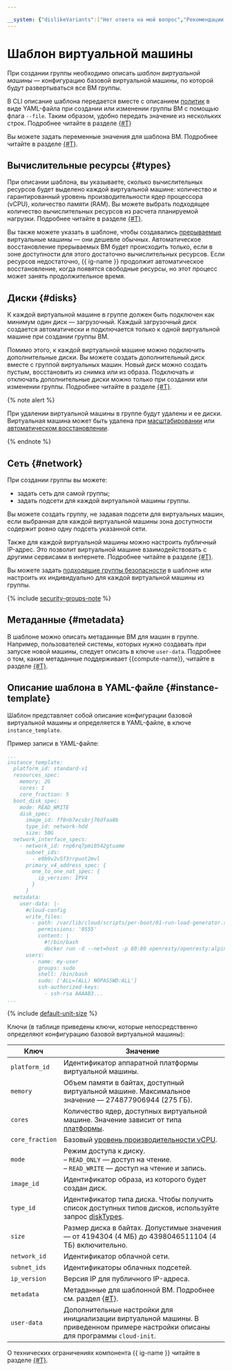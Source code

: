 ```yaml
---

__system: {"dislikeVariants":["Нет ответа на мой вопрос","Рекомендации не помогли","Содержание не соответствует заголовку","Другое"]}
---
```

# Шаблон виртуальной машины

При создании группы необходимо описать _шаблон виртуальной машины_ — конфигурацию базовой виртуальной машины, по которой будут развертываться все ВМ группы.

В CLI описание шаблона передается вместе с описанием [политик](policies/index.md) в виде YAML-файла при создании или изменении группы ВМ с помощью флага `--file`. Таким образом, удобно передать значение из нескольких строк. Подробнее читайте в разделе [{#T}](../../operations/instance-groups/create-fixed-group.md)

Вы можете задать переменные значения для шаблона ВМ. Подробнее читайте в разделе [{#T}](variables-in-the-template.md).

## Вычислительные ресурсы {#types}

При описании шаблона, вы указываете, сколько вычислительных ресурсов будет выделено каждой виртуальной машине: количество и гарантированный уровень производительности ядер процессора (vCPU), количество памяти (RAM). Вы можете выбрать подходящее количество вычислительных ресурсов из расчета планируемой нагрузки. Подробнее читайте в разделе [{#T}](../performance-levels.md).

Вы также можете указать в шаблоне, чтобы создавались [прерываемые](../preemptible-vm.md) виртуальные машины — они дешевле обычных. Автоматическое восстановление прерываемых ВМ будет происходить только, если в зоне доступности для этого достаточно вычислительных ресурсов. Если ресурсов недостаточно, {{ ig-name }} продолжит автоматическое восстановление, когда появятся свободные ресурсы, но этот процесс может занять продолжительное время.

## Диски {#disks}

К каждой виртуальной машине в группе должен быть подключен как минимум один диск — загрузочный. Каждый загрузочный диск создается автоматически и подключается только к одной виртуальной машине при создании группы ВМ.

Помимо этого, к каждой виртуальной машине можно подключить дополнительные диски. Вы можете создать дополнительный диск вместе с группой виртуальных машин. Новый диск можно создать пустым, восстановить из снимка или из образа. Подключать и отключать дополнительные диски можно только при создании или изменении группы. Подробнее читайте в разделе [{#T}](../disk.md).

{% note alert %}

При удалении виртуальной машины в группе будут удалены и ее диски. Виртуальная машина может быть удалена при [масштабировании](scale.md) или [автоматическом восстановлении](autohealing.md).

{% endnote %}

## Сеть {#network}

При создании группы вы можете:

* задать сеть для самой группы;
* задать подсети для каждой виртуальной машины группы.

Вы можете создать группу, не задавая подсети для виртуальных машин, если выбранная для каждой виртуальной машины зона доступности содержит ровно одну подсеть указанной сети.

Также для каждой виртуальной машины можно настроить публичный IP-адрес. Это позволит виртуальной машине взаимодействовать с другими сервисами в интернете. Подробнее читайте в разделе [{#T}](../network.md).

Вы можете задать [подходящие группы безопасности](../../../vpc/concepts/security-groups.md) в шаблоне или настроить их индивидуально для каждой виртуальной машины из группы.

{% include [security-groups-note](../../_includes_service/security-groups-note.md) %}

## Метаданные {#metadata}

В шаблоне можно описать метаданные ВМ для машин в группе. Например, пользователей системы, которых нужно создавать при запуске новой машины, следует описать в ключе `user-data`. Подробнее о том, какие метаданные поддерживает {{compute-name}}, читайте в разделе [{#T}](../vm-metadata.md).

## Описание шаблона в YAML-файле {#instance-template}

Шаблон представляет собой описание конфигурации базовой виртуальной машины и определяется в YAML-файле, в ключе `instance_template`.

Пример записи в YAML-файле:

```yaml
...
instance_template:
  platform_id: standard-v1
  resources_spec:
    memory: 2G
    cores: 1
    core_fraction: 5
  boot_disk_spec:
    mode: READ_WRITE
    disk_spec:
      image_id: ff8nb7ecsbrj76dfaa8b
      type_id: network-hdd
      size: 50G
  network_interface_specs:
    - network_id: rnp6rq7pmi0542gtuame
      subnet_ids:
        - e9b9v2v5f3rrpuot2mvl
      primary_v4_address_spec: {
        one_to_one_nat_spec: {
          ip_version: IPV4
        }
      }
  metadata:
    user-data: |-
      #cloud-config
      write_files:
        - path: /var/lib/cloud/scripts/per-boot/01-run-load-generator.sh
          permissions: '0555'
          content: |
            #!/bin/bash
            docker run -d --net=host -p 80:80 openresty/openresty:alpine
      users:
        - name: my-user
          groups: sudo
          shell: /bin/bash
          sudo: ['ALL=(ALL) NOPASSWD:ALL']
          ssh-authorized-keys:
            - ssh-rsa AAAAB3...
...
```

{% include [default-unit-size](../../../_includes/instance-groups/default-unit-size.md) %}

Ключи (в таблице приведены ключи, которые непосредственно определяют конфигурацию базовой виртуальной машины):

Ключ | Значение
----- | -----
`platform_id` | Идентификатор аппаратной платформы виртуальной машины.
`memory` | Объем памяти в байтах, доступный виртуальной машине. Максимальное значение — 274877906944 (275 ГБ).
`cores` | Количество ядер, доступных виртуальной машине. Значение зависит от типа [платформы](../vm-platforms.md).
`core_fraction` | Базовый [уровень производительности vCPU](../performance-levels.md).
`mode` | Режим доступа к диску.</br>– `READ_ONLY` — доступ на чтение.</br>– `READ_WRITE` — доступ на чтение и запись.
`image_id` | Идентификатор образа, из которого будет создан диск.
`type_id` | Идентификатор типа диска. Чтобы получить список доступных типов дисков, используйте запрос [diskTypes](../../api-ref/DiskType/list.md).
`size` | Размер диска в байтах. Допустимые значения — от 4194304 (4 MБ) до 4398046511104 (4 ТБ) включительно.
`network_id` | Идентификатор облачной сети.
`subnet_ids` | Идентификаторы облачных подсетей.
`ip_version` | Версия IP для публичного IP-адреса.
`metadata` | Метаданные для шаблонной ВМ. Подробнее см. раздел [{#T}](../vm-metadata.md).
`user-data` | Дополнительные настройки для инициализации виртуальной машины. В приведенном примере настройки описаны для программы `cloud-init`.

О технических ограничениях компонента {{ ig-name }} читайте в разделе [{#T}](../limits.md).